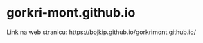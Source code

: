 # gorkri-mont.github.io
<p>Link na web stranicu: https://bojkip.github.io/gorkrimont.github.io/ </p>
